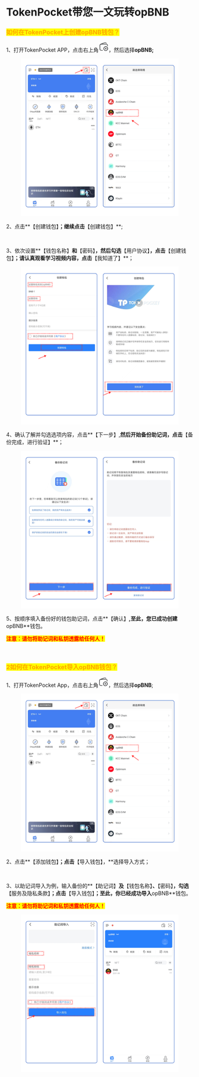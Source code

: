 # TokenPocket带您一文玩转opBNB

### <mark style="color:orange;">如何在TokenPocket上创建opBNB钱包？</mark> <a href="#1" id="1"></a>

1、打开TokenPocket APP，点击右上角![](<../../.gitbook/assets/image (5) (3).png>)，然后选择**opBNB;**

<figure><img src="../../.gitbook/assets/cn 1 (2).png" alt=""><figcaption></figcaption></figure>

2、点击**【创建钱包】**；继续点击**【创建钱包】**;

<figure><img src="../../.gitbook/assets/组 109.png" alt=""><figcaption></figcaption></figure>

3、依次设置**【钱包名称】**和**【密码】**，然后勾选**【用户协议】**，点击**【创建钱包】**；请认真观看学习视频内容，点击**【我知道了】**；

<figure><img src="../../.gitbook/assets/cn 2 (1) (1).png" alt=""><figcaption></figcaption></figure>

4、确认了解并勾选选项内容，点击**【下一步】,**然后开始备份助记词，点击**【备份完成，进行验证】**；

<figure><img src="../../.gitbook/assets/image (9).png" alt=""><figcaption></figcaption></figure>

5、按顺序填入备份好的钱包助记词，点击**【确认】**,至此，您已成功创建**opBNB**钱包。

<mark style="color:red;">**注意：请勿将助记词和私钥透露给任何人！**</mark>

<figure><img src="../../.gitbook/assets/组 78 (1) (1).png" alt=""><figcaption></figcaption></figure>

### <mark style="color:orange;">**2如何在TokenPocket导入opBNB钱包？**</mark> <a href="#2" id="2"></a>

1、打开TokenPocket App，点击右上角![](<../../.gitbook/assets/image (3).png>)，然后选择**opBNB**;

<figure><img src="../../.gitbook/assets/cn 1 (2).png" alt=""><figcaption></figcaption></figure>

2、点击**【添加钱包】**；点击**【导入钱包】，**选择导入方式；

<figure><img src="../../.gitbook/assets/组 110.png" alt=""><figcaption></figcaption></figure>

3、以助记词导入为例，输入备份的**【助记词】**及**【钱包名称】**、**【密码】**，勾选**【服务及隐私条款】**；点击**【导入钱包】**；至此，你已经成功导入**opBNB**钱包。

<mark style="color:red;">**注意：请勿将助记词和私钥透露给任何人！**</mark>

<figure><img src="../../.gitbook/assets/cn 4 (2).png" alt=""><figcaption></figcaption></figure>
